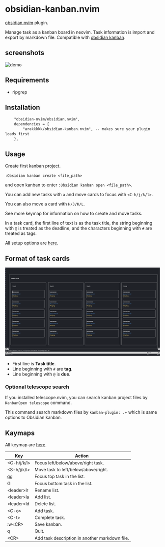 # obsidian-kanban.nvim
[obsidian.nvim](https://github.com/obsidian-nvim/obsidian.nvim) plugin.

Manage task as a kanban board in neovim.
Task information is import and export by markdown file.
Compatible with [obsidian kanban](https://github.com/mgmeyers/obsidian-kanban).

## screenshots
![demo](./doc/demo2.gif)

## Requirements
- ripgrep

## Installation
```
    "obsidian-nvim/obsidian.nvim",
	dependencies = {
		"arakkkkk/obsidian-kanban.nvim", -- makes sure your plugin loads first
	},
```

## Usage
Create first kanban project.

`:Obsidian kanban create <file_path>`

and open kanban to enter `:Obsidian kanban open <file_path>`.

You can add new tasks with `a` and move cards to focus with `<C-h/j/k/l>`.

You can also move a card with `H/J/K/L`.

See more keymap for information on how to create and move tasks.

In a task card, the first line of text is as the task title, the string beginning with `@` is treated as the deadline, and the characters beginning with `#` are treated as tags.

All setup options are [here](./lua/kanban/ops.lua).

## Format of task cards
![img](./doc/img_kanban2.png)
- First line is **Task title**.
- Line beginning with `#` are **tag**.
- Line beginning with `@` is **due**.

### Optional telescope search
If you installed telescope.nvim, you can search kanban project files by `KanbanOpen telescope` command.

This command search markdown files by `kanban-plugin: .+` which is same options to Obsidian kanban.


## Kaymaps
All keymap are [here](./lua/kanban/keymap.lua).

| Key          | Action                                         |
|--------------|------------------------------------------------|
| <C-h/j/k/l>  | Focus left/below/above/right task.             |
| <S-h/j/k/l>  | Move task to left/below/above/right.           |
| gg           | Focus top task in the list.                    |
| G            | Focus bottom task in the list.                 |
| \<leader\>lr | Rename list.                                   |
| \<leader\>la | Add list.                                      |
| \<leader\>ld | Delete list.                                   |
| \<C-o\>      | Add task.                                      |
| \<C-t\>      | Complete task.                                 |
| :w\<CR\>     | Save kanban.                                   |
| q            | Quit.                                          |
| \<CR\>       | Add task description in another markdown file. |
